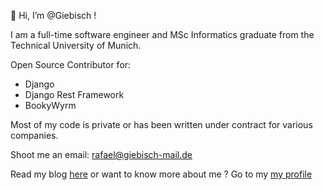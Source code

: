 👋 Hi, I’m @Giebisch !

I am a full-time software engineer and MSc Informatics graduate from the Technical University of Munich.

Open Source Contributor for:
  + Django
  + Django Rest Framework
  + BookyWyrm

Most of my code is private or has been written under contract for various companies.
  
Shoot me an email: rafael@giebisch-mail.de

Read my blog [here](https://rgiebisch.de) or want to know more about me ? Go to my [my profile](https://rafael-giebisch.de/)
